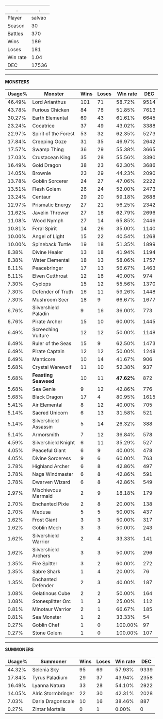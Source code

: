 .|.
|-|-
Player|salvao
Season|30
Battles|370
Wins|189
Loses|181
Win rate|1.04
DEC|17536

---
**MONSTERS**

Usage%|Monster|Wins|Loses|Win rate|DEC|
-|-|-|-|-|-|
46.49%|Lord Arianthus|101|71|58.72%|9514|
43.78%|Furious Chicken|84|78|51.85%|7613|
30.27%|Earth Elemental|69|43|61.61%|6645|
23.24%|Cocatrice|37|49|43.02%|3388|
22.97%|Spirit of the Forest|53|32|62.35%|5273|
17.84%|Creeping Ooze|31|35|46.97%|2642|
17.57%|Swamp Thing|36|29|55.38%|3665|
17.03%|Crustacean King|35|28|55.56%|3390|
16.49%|Gold Dragon|38|23|62.30%|3686|
14.05%|Brownie|23|29|44.23%|2090|
13.78%|Goblin Sorcerer|24|27|47.06%|2222|
13.51%|Flesh Golem|26|24|52.00%|2473|
13.24%|Centaur|29|20|59.18%|2688|
12.97%|Prismatic Energy|27|21|56.25%|2342|
11.62%|Javelin Thrower|27|16|62.79%|2696|
11.08%|Wood Nymph|27|14|65.85%|2446|
10.81%|Feral Spirit|14|26|35.00%|1140|
10.00%|Angel of Light|15|22|40.54%|1268|
10.00%|Spineback Turtle|19|18|51.35%|1899|
8.38%|Divine Healer|13|18|41.94%|1194|
8.38%|Water Elemental|18|13|58.06%|1757|
8.11%|Peacebringer|17|13|56.67%|1463|
8.11%|Elven Cutthroat|12|18|40.00%|974|
7.30%|Cyclops|15|12|55.56%|1370|
7.30%|Defender of Truth|16|11|59.26%|1448|
7.30%|Mushroom Seer|18|9|66.67%|1677|
6.76%|Silvershield Paladin|9|16|36.00%|773|
6.76%|Pirate Archer|15|10|60.00%|1445|
6.49%|Screeching Vulture|12|12|50.00%|1148|
6.49%|Ruler of the Seas|15|9|62.50%|1473|
6.49%|Pirate Captain|12|12|50.00%|1248|
6.49%|Manticore|10|14|41.67%|906|
5.68%|Crystal Werewolf|11|10|52.38%|937|
5.68%|**Feasting Seaweed**|10|11|**47.62%**|872|
5.68%|Sea Genie|9|12|42.86%|776|
5.68%|Black Dragon|17|4|80.95%|1615|
5.41%|Air Elemental|8|12|40.00%|705|
5.14%|Sacred Unicorn|6|13|31.58%|521|
5.14%|Silvershield Assassin|5|14|26.32%|388|
5.14%|Armorsmith|7|12|36.84%|578|
4.59%|Silvershield Knight|6|11|35.29%|527|
4.05%|Peaceful Giant|6|9|40.00%|478|
4.05%|Divine Sorceress|9|6|60.00%|763|
3.78%|Highland Archer|6|8|42.86%|497|
3.78%|Naga Windmaster|6|8|42.86%|591|
3.78%|Dwarven Wizard|6|8|42.86%|549|
2.97%|Mischievous Mermaid|2|9|18.18%|179|
2.70%|Enchanted Pixie|2|8|20.00%|138|
2.70%|Medusa|5|5|50.00%|437|
1.62%|Frost Giant|3|3|50.00%|317|
1.62%|Goblin Mech|3|3|50.00%|243|
1.62%|Silvershield Warrior|2|4|33.33%|141|
1.62%|Silvershield Archers|3|3|50.00%|296|
1.35%|Fire Spitter|3|2|60.00%|272|
1.35%|Sabre Shark|1|4|20.00%|76|
1.35%|Enchanted Defender|2|3|40.00%|187|
1.08%|Gelatinous Cube|2|2|50.00%|164|
1.08%|Stonesplitter Orc|1|3|25.00%|112|
0.81%|Minotaur Warrior|2|1|66.67%|185|
0.81%|Sea Monster|1|2|33.33%|54|
0.27%|Goblin Chef|1|0|100.00%|97|
0.27%|Stone Golem|1|0|100.00%|107|

---
**SUMMONERS**

Usage%|Summoner|Wins|Loses|Win rate|DEC|
-|-|-|-|-|-|
44.32%|Selenia Sky|95|69|57.93%|9339|
17.84%|Tyrus Paladium|29|37|43.94%|2358|
16.49%|Lyanna Natura|33|28|54.10%|2922|
14.05%|Alric Stormbringer|22|30|42.31%|2028|
7.03%|Daria Dragonscale|10|16|38.46%|887|
0.27%|Zintar Mortalis|0|1|0.00%|0|
